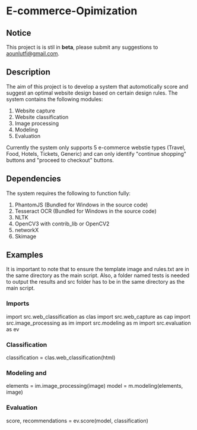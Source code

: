 # E-commerce-Opimization

## Notice
This project is is stil in **beta**, please submit any suggestions to [aounlutfi@gmail.com](mailto:aounlutfi.com).

## Description
The aim of this project is to develop a system that automotically score and suggest an optimal website design based on certain design rules. The system contains the following modules:

  1. Website capture
  2. Website classification
  3. Image processing
  4. Modeling
  5. Evaluation
  
Currently the system only supports 5 e-commerce webstie types (Travel, Food, Hotels, Tickets, Generic) and can only identify "continue shopping" buttons and "proceed to checkout" buttons.

## Dependencies
The system requires the following to function fully:

  1. PhantomJS (Bundled for Windows in the source code)
  3. Tesseract OCR (Bundled for Windows in the source code)
  2. NLTK
  3. OpenCV3 with contrib_lib or OpenCV2
  4. networkX
  5. Skimage

## Examples
It is important to note that to ensure the template image and rules.txt are in the same directory 
as the main script. Also, a folder named tests is needed to output the results and src folder has 
to be in the same directory as the main script.

### Imports
import src.web_classification as clas
import src.web_capture as cap
import src.image_processing as im
import src.modeling as m
import src.evaluation as ev

### Classification
classification = clas.web_classification(html)

### Modeling and 
elements = im.image_processing(image)
model = m.modeling(elements, image)

### Evaluation
score, recommendations = ev.score(model, classification)
